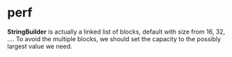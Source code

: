 # perf

**StringBuilder** is actually a linked list of blocks, default with size from 16, 32, ....  To avoid the multiple blocks, we should set the capacity to the possibly largest value we need.
